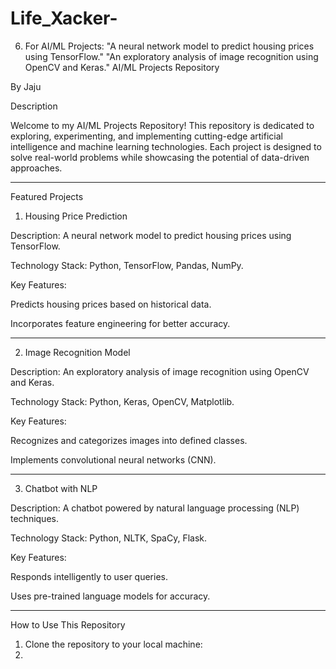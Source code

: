 # Life_Xacker-
6. For AI/ML Projects:  "A neural network model to predict housing prices using TensorFlow."  "An exploratory analysis of image recognition using OpenCV and Keras."
AI/ML Projects Repository

By Jaju

Description

Welcome to my AI/ML Projects Repository! This repository is dedicated to exploring, experimenting, and implementing cutting-edge artificial intelligence and machine learning technologies. Each project is designed to solve real-world problems while showcasing the potential of data-driven approaches.


---

Featured Projects

1. Housing Price Prediction

Description: A neural network model to predict housing prices using TensorFlow.

Technology Stack: Python, TensorFlow, Pandas, NumPy.

Key Features:

Predicts housing prices based on historical data.

Incorporates feature engineering for better accuracy.




---

2. Image Recognition Model

Description: An exploratory analysis of image recognition using OpenCV and Keras.

Technology Stack: Python, Keras, OpenCV, Matplotlib.

Key Features:

Recognizes and categorizes images into defined classes.

Implements convolutional neural networks (CNN).




---

3. Chatbot with NLP

Description: A chatbot powered by natural language processing (NLP) techniques.

Technology Stack: Python, NLTK, SpaCy, Flask.

Key Features:

Responds intelligently to user queries.

Uses pre-trained language models for accuracy.




---

How to Use This Repository

1. Clone the repository to your local machine:
2. 
